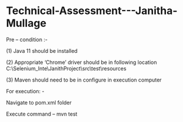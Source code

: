 # Technical-Assessment---Janitha-Mullage

Pre – condition :-

(1)	Java 11 should be installed

(2)	Appropriate ‘Chrome’ driver should be in following location
    C:\Selenium_Inte\JanithProject\src\test\resources
    
(3)	Maven should need to be in configure in execution computer


For execution: -

Navigate to pom.xml folder

Execute command – mvn test
